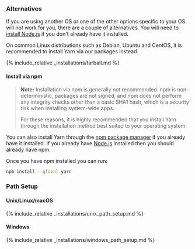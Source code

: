 ### Alternatives

If you are using another OS or one of the other options specific to your OS
will not work for you, there are a couple of alternatives. You will need to
[install Node.js](https://nodejs.org/) if you don't already have it installed.

On common Linux distributions such as Debian, Ubuntu and CentOS, it is
recommended to install Yarn via our packages instead.

{% include_relative _installations/tarball.md %}

#### Install via npm

> **Note:** Installation via npm is generally not recommended. npm is 
> non-deterministic, packages are not signed, and npm does not perform any 
> integrity checks other than a basic SHA1 hash, which is a security risk 
> when installing system-wide apps.
>
> For these reasons, it is highly recommended that you install Yarn through the
> installation method best suited to your operating system.

You can also install Yarn through the [npm package manager](http://npmjs.org/)
if you already have it installed. If you already have
[Node.js](https://nodejs.org/) installed then you should already have npm.

Once you have npm installed you can run:

```sh
npm install --global yarn
```

### Path Setup

#### Unix/Linux/macOS

{% include_relative _installations/unix_path_setup.md %}

#### Windows

{% include_relative _installations/windows_path_setup.md %}
